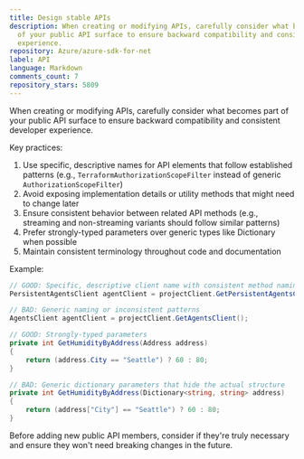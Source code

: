 ```yaml
---
title: Design stable APIs
description: When creating or modifying APIs, carefully consider what becomes part
  of your public API surface to ensure backward compatibility and consistent developer
  experience.
repository: Azure/azure-sdk-for-net
label: API
language: Markdown
comments_count: 7
repository_stars: 5809
---
```


When creating or modifying APIs, carefully consider what becomes part of your public API surface to ensure backward compatibility and consistent developer experience.

Key practices:
1. Use specific, descriptive names for API elements that follow established patterns (e.g., `TerraformAuthorizationScopeFilter` instead of generic `AuthorizationScopeFilter`)
2. Avoid exposing implementation details or utility methods that might need to change later
3. Ensure consistent behavior between related API methods (e.g., streaming and non-streaming variants should follow similar patterns)
4. Prefer strongly-typed parameters over generic types like Dictionary when possible
5. Maintain consistent terminology throughout code and documentation

Example:
```csharp
// GOOD: Specific, descriptive client name with consistent method naming
PersistentAgentsClient agentClient = projectClient.GetPersistentAgentsClient();

// BAD: Generic naming or inconsistent patterns
AgentsClient agentClient = projectClient.GetAgentsClient();

// GOOD: Strongly-typed parameters
private int GetHumidityByAddress(Address address)
{
    return (address.City == "Seattle") ? 60 : 80;
}

// BAD: Generic dictionary parameters that hide the actual structure
private int GetHumidityByAddress(Dictionary<string, string> address)
{
    return (address["City"] == "Seattle") ? 60 : 80;
}
```

Before adding new public API members, consider if they're truly necessary and ensure they won't need breaking changes in the future.
